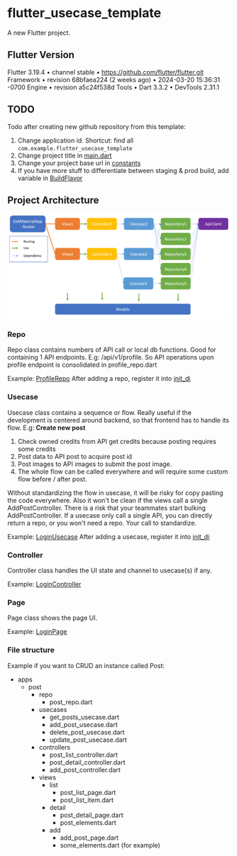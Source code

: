 # flutter_usecase_template

A new Flutter project.

## Flutter Version

Flutter 3.19.4 • channel stable • https://github.com/flutter/flutter.git
Framework • revision 68bfaea224 (2 weeks ago) • 2024-03-20 15:36:31 -0700
Engine • revision a5c24f538d
Tools • Dart 3.3.2 • DevTools 2.31.1

## TODO
Todo after creating new github repository from this template:
1. Change application id. Shortcut: find all `com.example.flutter_usecase_template`
2. Change project title in [main.dart](/lib/main.dart)
3. Change your project base url in [constants](/lib/configs/constants.dart)
4. If you have more stuff to differentiate between staging & prod build, add variable in [BuildFlavor](/lib/configs/flavors.dart)

## Project Architecture

![Architecture Image](architecture_image.png)

### Repo
Repo class contains numbers of API call or local db functions.
Good for containing 1 API endpoints. E.g: /api/v1/profile.
So API operations upon profile endpoint is consolidated in profile_repo.dart

Example: [ProfileRepo](/lib/apps/profile/repo/profile_repo.dart)
After adding a repo, register it into [init_di](/lib/init_di.dart)

### Usecase
Usecase class contains a sequence or flow.
Really useful if the development is centered around backend, so that frontend has to handle its flow.
E.g: **Create new post**
1. Check owned credits from API get credits because posting requires some credits
2. Post data to API post to acquire post id
3. Post images to API images to submit the post image.
4. The whole flow can be called everywhere and will require some custom flow before / after post.
   
Without standardizing the flow in usecase, it will be risky for copy pasting the code everywhere.
Also it won't be clean if the views call a single AddPostController. There is a risk that your teammates start bulking AddPostController.
If a usecase only call a single API, you can directly return a repo, or you won't need a repo. Your call to standardize.

Example: [LoginUsecase](/lib/apps/auth/usecases/login_usecase.dart)
After adding a usecase, register it into [init_di](/lib/init_di.dart)

### Controller
Controller class handles the UI state and channel to usecase(s) if any.

Example: [LoginController](/lib/apps/auth/controllers/login_controller.dart)

### Page
Page class shows the page UI.

Example: [LoginPage](/lib/apps/auth/views/login/login_page.dart)

### File structure
Example if you want to CRUD an instance called Post:
- apps
    - post
      - repo
        - post_repo.dart
      - usecases
        - get_posts_usecase.dart
        - add_post_usecase.dart
        - delete_post_usecase.dart
        - update_post_usecase.dart
      - controllers
        - post_list_controller.dart
        - post_detail_controller.dart
        - add_post_controller.dart
      - views
        - list
          - post_list_page.dart
          - post_list_item.dart
        - detail
          - post_detail_page.dart
          - post_elements.dart
        - add
          - add_post_page.dart
          - some_elements.dart (for example)

